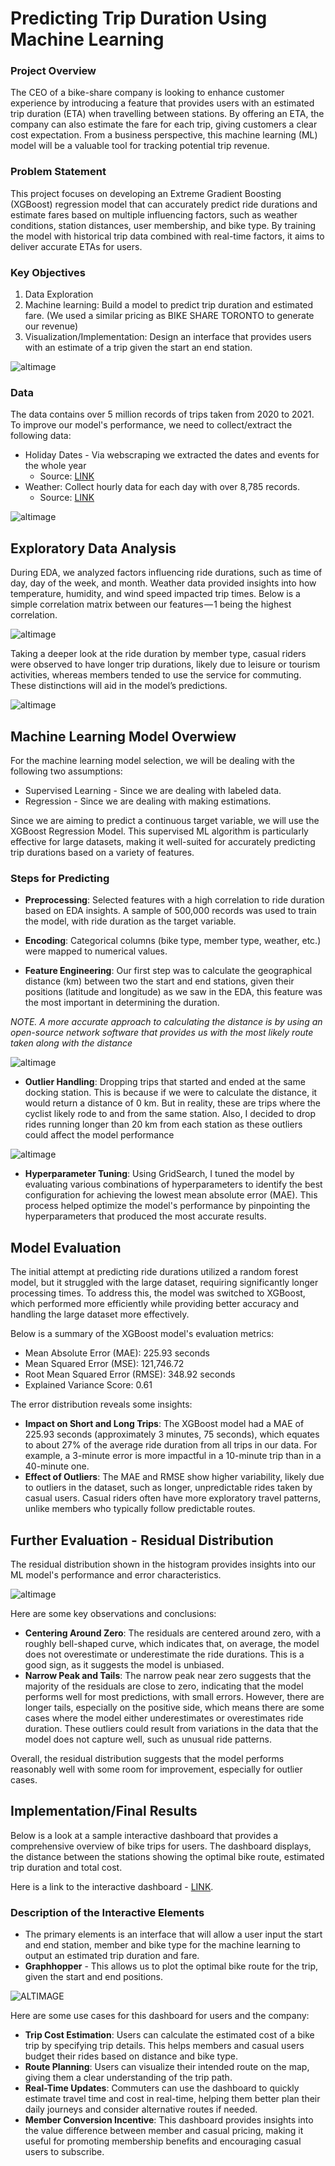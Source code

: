 # Predicting Trip Duration Using Machine Learning
### Project Overview
The CEO of a bike-share company is looking to enhance customer experience by introducing a feature that provides users with an estimated trip duration (ETA) when travelling between stations. By offering an ETA, the company can also estimate the fare for each trip, giving customers a clear cost expectation. From a business perspective, this machine learning (ML) model will be a valuable tool for tracking potential trip revenue.

### Problem Statement
This project focuses on developing an Extreme Gradient Boosting (XGBoost) regression model that can accurately predict ride durations and estimate fares based on multiple influencing factors, such as weather conditions, station distances, user membership, and bike type. By training the model with historical trip data combined with real-time factors, it aims to deliver accurate ETAs for users.

### Key Objectives
1. Data Exploration
2. Machine learning: Build a model to predict trip duration and estimated fare. (We used a similar pricing as BIKE SHARE TORONTO to generate our revenue)
3. Visualization/Implementation: Design an interface that provides users with an estimate of a trip given the start an end station.

![altimage](https://github.com/Lekan-E/Predicting-Trip-Duration-using-XGBoost/blob/4c3ed1f8589de6a8868f2240df839f6fc77af609/Images/cyclistic.jpg)

### Data
The data contains over 5 million records of trips taken from 2020 to 2021. To improve our model's performance, we need to collect/extract the following data:

- Holiday Dates - Via webscraping we extracted the dates and events for the whole year
    - Source: [LINK](https://www.timeanddate.com/weather/usa/chicago/historic?month=1&year=2021)
- Weather: Collect hourly data for each day with over 8,785 records.
    - Source: [LINK](https://www.visualcrossing.com/weather/weather-data-services/Chicago,United%20States/metric/2020-12-01/2021-11-30)

![altimage](https://github.com/Lekan-E/Analysis-for-a-Bike-Sharing-Company-to-Boost-Member-Conversion/blob/f5c1eaeaeaa54350c2ec5ddf7a3f3de858b5de86/Images/Misc/drawSQL-image-export-2024-09-27.png)


## Exploratory Data Analysis
During EDA, we analyzed factors influencing ride durations, such as time of day, day of the week, and month. Weather data provided insights into how temperature, humidity, and wind speed impacted trip times. Below is a simple correlation matrix between our features — 1 being the highest correlation.

![altimage](https://github.com/Lekan-E/Predicting-Trip-Duration-using-XGBoost/blob/4c3ed1f8589de6a8868f2240df839f6fc77af609/Images/correlation.png)

Taking a deeper look at the ride duration by member type, casual riders were observed to have longer trip durations, likely due to leisure or tourism activities, whereas members tended to use the service for commuting. These distinctions will aid in the model’s predictions.

![altimage](https://github.com/Lekan-E/Predicting-Trip-Duration-using-XGBoost/blob/4c3ed1f8589de6a8868f2240df839f6fc77af609/Images/memberdistribution.png)

## Machine Learning Model Overwiew
For the machine learning model selection, we will be dealing with the following two assumptions:
- Supervised Learning - Since we are dealing with labeled data.
- Regression - Since we are dealing with making estimations.

Since we are aiming to predict a continuous target variable, we will use the XGBoost Regression Model. This supervised ML algorithm is particularly effective for large datasets, making it well-suited for accurately predicting trip durations based on a variety of features.

### Steps for Predicting
- **Preprocessing**: Selected features with a high correlation to ride duration based on EDA insights. A sample of 500,000 records was used to train the model, with ride duration as the target variable.

- **Encoding**: Categorical columns (bike type, member type, weather, etc.) were mapped to numerical values.

- **Feature Engineering**: Our first step was to calculate the geographical distance (km) between two the start and end stations, given their positions (latitude and longitude) as we saw in the EDA, this feature was the most important in determining the duration. 

*NOTE. A more accurate approach to calculating the distance is by using an open-source network software that provides us with the most likely route taken along with the distance* 

![altimage](https://github.com/Lekan-E/Predicting-Trip-Duration-using-XGBoost/blob/4c3ed1f8589de6a8868f2240df839f6fc77af609/Images/single-trip.png)

- **Outlier Handling**: Dropping trips that started and ended at the same docking station. This is because if we were to calculate the distance, it would return a distance of 0 km. But in reality, these are trips where the cyclist likely rode to and from the same station. Also, I decided to drop rides running longer than 20 km from each station as these outliers could affect the model performance

![altimage](https://github.com/Lekan-E/Predicting-Trip-Duration-using-XGBoost/blob/4c3ed1f8589de6a8868f2240df839f6fc77af609/Images/duratioin%20distance.png)

- **Hyperparameter Tuning**: Using GridSearch, I tuned the model by evaluating various combinations of hyperparameters to identify the best configuration for achieving the lowest mean absolute error (MAE). This process helped optimize the model's performance by pinpointing the hyperparameters that produced the most accurate results.

## Model Evaluation
The initial attempt at predicting ride durations utilized a random forest model, but it struggled with the large dataset, requiring significantly longer processing times. To address this, the model was switched to XGBoost, which performed more efficiently while providing better accuracy and handling the large dataset more effectively. 

Below is a summary of the XGBoost model's evaluation metrics:
- Mean Absolute Error (MAE): 225.93 seconds
- Mean Squared Error (MSE): 121,746.72
- Root Mean Squared Error (RMSE): 348.92 seconds
- Explained Variance Score: 0.61

The error distribution reveals some insights:
- **Impact on Short and Long Trips**: The XGBoost model had a MAE of 225.93 seconds (approximately 3 minutes, 75 seconds), which equates to about 27% of the average ride duration from all trips in our data. For example, a 3-minute error is more impactful in a 10-minute trip than in a 40-minute one.
- **Effect of Outliers**: The MAE and RMSE show higher variability, likely due to outliers in the dataset, such as longer, unpredictable rides taken by casual users. Casual riders often have more exploratory travel patterns, unlike members who typically follow predictable routes.

## Further Evaluation - Residual Distribution
The residual distribution shown in the histogram provides insights into our ML model's performance and error characteristics. 

![altimage](https://github.com/Lekan-E/Predicting-Trip-Duration-using-XGBoost/blob/4c3ed1f8589de6a8868f2240df839f6fc77af609/Images/residuals.png)

Here are some key observations and conclusions:
- **Centering Around Zero**: The residuals are centered around zero, with a roughly bell-shaped curve, which indicates that, on average, the model does not overestimate or underestimate the ride durations. This is a good sign, as it suggests the model is unbiased.
- **Narrow Peak and Tails**: The narrow peak near zero suggests that the majority of the residuals are close to zero, indicating that the model performs well for most predictions, with small errors. However, there are longer tails, especially on the positive side, which means there are some cases where the model either underestimates or overestimates ride duration. These outliers could result from variations in the data that the model does not capture well, such as unusual ride patterns.

Overall, the residual distribution suggests that the model performs reasonably well with some room for improvement, especially for outlier cases.

## Implementation/Final Results
Below is a look at a sample interactive dashboard that provides a comprehensive overview of bike trips for users. The dashboard displays, the distance between the stations showing the optimal bike route, estimated trip duration and total cost.

Here is a link to the interactive dashboard - [LINK](https://public.tableau.com/views/BikeRideCostEstimatior/RidePlanner?:language=en-US&:sid=&:redirect=auth&:display_count=n&:origin=viz_share_link).

### Description of the Interactive Elements
- The primary elements is an interface that will allow a user input the start and end station, member and bike type for the machine learning to output an estimated trip duration and fare.
- **Graphhopper** - This allows us to plot the optimal bike route for the trip, given the start and end positions. 

![ALTIMAGE](https://github.com/Lekan-E/Predicting-Trip-Duration-using-XGBoost/blob/4c3ed1f8589de6a8868f2240df839f6fc77af609/Images/Dashboard.png)

Here are some use cases for this dashboard for users and the company:
- **Trip Cost Estimation**: Users can calculate the estimated cost of a bike trip by specifying trip details. This helps members and casual users budget their rides based on distance and bike type.
- **Route Planning**: Users can visualize their intended route on the map, giving them a clear understanding of the trip path.
- **Real-Time Updates**: Commuters can use the dashboard to quickly estimate travel time and cost in real-time, helping them better plan their daily journeys and consider alternative routes if needed.
- **Member Conversion Incentive**: This dashboard provides insights into the value difference between member and casual pricing, making it useful for promoting membership benefits and encouraging casual users to subscribe.
